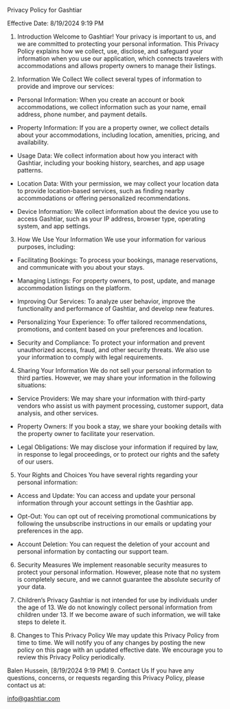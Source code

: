 Privacy Policy for Gashtiar

Effective Date: 8/19/2024 9:19 PM

1. Introduction
Welcome to Gashtiar! Your privacy is important to us, and we are committed to protecting your personal information. This Privacy Policy explains how we collect, use, disclose, and safeguard your information when you use our application, which connects travelers with accommodations and allows property owners to manage their listings.

2. Information We Collect
We collect several types of information to provide and improve our services:

- Personal Information: When you create an account or book accommodations, we collect information such as your name, email address, phone number, and payment details.
  
- Property Information: If you are a property owner, we collect details about your accommodations, including location, amenities, pricing, and availability.

- Usage Data: We collect information about how you interact with Gashtiar, including your booking history, searches, and app usage patterns.

- Location Data: With your permission, we may collect your location data to provide location-based services, such as finding nearby accommodations or offering personalized recommendations.

- Device Information: We collect information about the device you use to access Gashtiar, such as your IP address, browser type, operating system, and app settings.

3. How We Use Your Information
We use your information for various purposes, including:

- Facilitating Bookings: To process your bookings, manage reservations, and communicate with you about your stays.
  
- Managing Listings: For property owners, to post, update, and manage accommodation listings on the platform.

- Improving Our Services: To analyze user behavior, improve the functionality and performance of Gashtiar, and develop new features.

- Personalizing Your Experience: To offer tailored recommendations, promotions, and content based on your preferences and location.

- Security and Compliance: To protect your information and prevent unauthorized access, fraud, and other security threats. We also use your information to comply with legal requirements.

4. Sharing Your Information
We do not sell your personal information to third parties. However, we may share your information in the following situations:

- Service Providers: We may share your information with third-party vendors who assist us with payment processing, customer support, data analysis, and other services.
  
- Property Owners: If you book a stay, we share your booking details with the property owner to facilitate your reservation.

- Legal Obligations: We may disclose your information if required by law, in response to legal proceedings, or to protect our rights and the safety of our users.

5. Your Rights and Choices
You have several rights regarding your personal information:

- Access and Update: You can access and update your personal information through your account settings in the Gashtiar app.
  
- Opt-Out: You can opt out of receiving promotional communications by following the unsubscribe instructions in our emails or updating your preferences in the app.

- Account Deletion: You can request the deletion of your account and personal information by contacting our support team.

6. Security Measures
We implement reasonable security measures to protect your personal information. However, please note that no system is completely secure, and we cannot guarantee the absolute security of your data.

7. Children’s Privacy
Gashtiar is not intended for use by individuals under the age of 13. We do not knowingly collect personal information from children under 13. If we become aware of such information, we will take steps to delete it.

8. Changes to This Privacy Policy
We may update this Privacy Policy from time to time. We will notify you of any changes by posting the new policy on this page with an updated effective date. We encourage you to review this Privacy Policy periodically.

Balen Hussein, [8/19/2024 9:19 PM]
9. Contact Us
If you have any questions, concerns, or requests regarding this Privacy Policy, please contact us at:


info@gashtiar.com
